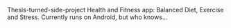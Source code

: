 Thesis-turned-side-project Health and Fitness app: Balanced Diet, Exercise and Stress. Currently runs on Android, but who knows...